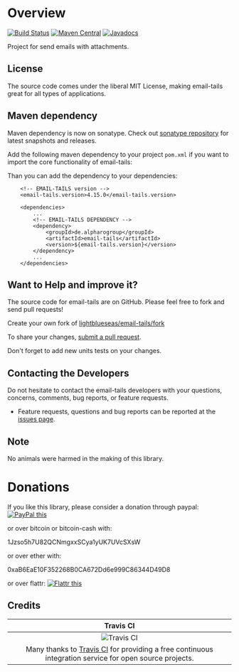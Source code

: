 # Overview

[![Build Status](https://travis-ci.org/lightblueseas/email-tails.svg?branch=master)](https://travis-ci.org/lightblueseas/email-tails)
[![Maven Central](https://maven-badges.herokuapp.com/maven-central/de.alpharogroup/email-tails/badge.svg)](https://maven-badges.herokuapp.com/maven-central/de.alpharogroup/email-tails)
[![Javadocs](http://www.javadoc.io/badge/de.alpharogroup/email-tails.svg)](http://www.javadoc.io/doc/de.alpharogroup/email-tails)

Project for send emails with attachments. 

## License

The source code comes under the liberal MIT License, making email-tails great for all types of applications.

## Maven dependency

Maven dependency is now on sonatype.
Check out [sonatype repository](https://oss.sonatype.org/index.html#nexus-search;gav~de.alpharogroup~email-tails~~~) for latest snapshots and releases.

Add the following maven dependency to your project `pom.xml` if you want to import the core functionality of email-tails:

Than you can add the dependency to your dependencies:

		<!-- EMAIL-TAILS version -->
		<email-tails.version>4.15.0</email-tails.version>

		<dependencies>
			...
            <!-- EMAIL-TAILS DEPENDENCY -->
			<dependency>
				<groupId>de.alpharogroup</groupId>
				<artifactId>email-tails</artifactId>
				<version>${email-tails.version}</version>
			</dependency>
			...
		</dependencies>


## Want to Help and improve it? ###

The source code for email-tails are on GitHub. Please feel free to fork and send pull requests!

Create your own fork of [lightblueseas/email-tails/fork](https://github.com/lightblueseas/email-tails/fork)

To share your changes, [submit a pull request](https://github.com/lightblueseas/email-tails/pull/new/develop).

Don't forget to add new units tests on your changes.

## Contacting the Developers

Do not hesitate to contact the email-tails developers with your questions, concerns, comments, bug reports, or feature requests.
- Feature requests, questions and bug reports can be reported at the [issues page](https://github.com/lightblueseas/email-tails/issues).

## Note

No animals were harmed in the making of this library.

# Donations

If you like this library, please consider a donation through paypal: <a href="https://www.paypal.com/cgi-bin/webscr?cmd=_s-xclick&hosted_button_id=B37J9DZF6G9ZC" target="_blank">
<img src="https://www.paypalobjects.com/en_US/GB/i/btn/btn_donateCC_LG.gif" alt="PayPal this" title="PayPal – The safer, easier way to pay online!" border="0" />
</a>

or over bitcoin or bitcoin-cash with:

1Jzso5h7U82QCNmgxxSCya1yUK7UVcSXsW

or over ether with:

0xaB6EaE10F352268B0CA672Dd6e999C86344D49D8

or over flattr: 
<a href="https://flattr.com/submit/auto?fid=r7vp62&url=https%3A%2F%2Fgithub.com%2Flightblueseas%2Femail-tails" target="_blank">
<img src="http://api.flattr.com/button/flattr-badge-large.png" alt="Flattr this" title="Flattr this" border="0" />
</a>

## Credits

|Travis CI|
|:-:|
|![Travis CI](https://travis-ci.com/images/logos/TravisCI-Full-Color.png)|
|Many thanks to [Travis CI](https://travis-ci.org) for providing a free continuous integration service for open source projects.|



